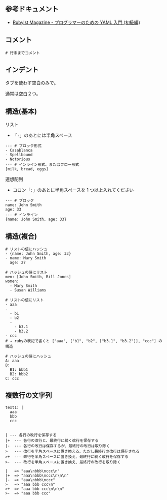 
## 参考ドキュメント

- [Rubyist Magazine - プログラマーのための YAML 入門 (初級編)](http://magazine.rubyist.net/?0009-YAML)

## コメント

```
# 行末までコメント
```


## インデント

タブを使わず空白のみで。

通常は空白２つ。



## 構造(基本)

リスト

- 「`-`」のあとには半角スペース

```
--- # ブロック形式
- Casablanca
- Spellbound
- Notorious
--- # インライン形式、またはフロー形式
[milk, bread, eggs]
```

連想配列

- コロン「`:`」のあとに半角スペースを 1 つ以上入れてください

```
--- # ブロック
name: John Smith
age: 33
--- # インライン
{name: John Smith, age: 33}
```


## 構造(複合)

```
# リストの値にハッシュ
- {name: John Smith, age: 33}
- name: Mary Smith
  age: 27

# ハッシュの値にリスト
men: [John Smith, Bill Jones]
women:
  - Mary Smith
  - Susan Williams

# リストの値にリスト
- aaa
-
  - b1
  - b2
  -
    - b3.1
    - b3.2
- ccc
# → rubyの表記で書くと ["aaa", ["b1", "b2", ["b3.1", "b3.2"]], "ccc"] の構造

# ハッシュの値にハッシュ
A: aaa
B:
  B1: bbb1
  B2: bbb2
C: ccc
```

## 複数行の文字列

```
text1: |
  aaa
  bbb
  ccc


| --- 各行の改行を保存する
|+  --- 各行の改行と、最終行に続く改行を保存する
|-  --- 各行の改行は保存するが、最終行の改行は取り除く
>   --- 改行を半角スペースに置き換える、ただし最終行の改行は保存される
>+  --- 改行を半角スペースに置き換え、最終行に続く改行を保存する
>-  --- 改行を半角スペースに置き換え、最終行の改行を取り除く

|   => "aaa\nbbb\nccc\n"
|+  => "aaa\nbbb\nccc\n\n\n"
|-  => "aaa\nbbb\nccc"
>   => "aaa bbb ccc\n"
>+  => "aaa bbb ccc\n\n\n"
>-  => "aaa bbb ccc"
```
